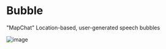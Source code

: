 # Bubble
 "MapChat" Location-based, user-generated speech bubbles 

 
![image](https://github.com/dbrun3/Bubble/assets/142943600/ec153a17-e383-4366-9c58-b75873dfb26f)
